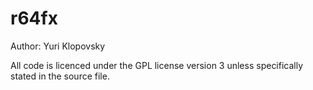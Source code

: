 r64fx
=====

Author: Yuri Klopovsky

All code is licenced under the GPL license version 3 unless specifically stated in the source file.

